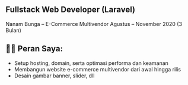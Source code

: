 ## Fullstack Web Developer (Laravel)
Nanam Bunga – E-Commerce Multivendor
Agustus – November 2020 (3 Bulan)

## 👨‍💻 Peran Saya:
- Setup hosting, domain, serta optimasi performa dan keamanan
- Membangun website e-commerce multivendor dari awal hingga rilis
-  Desain gambar banner, slider, dll
